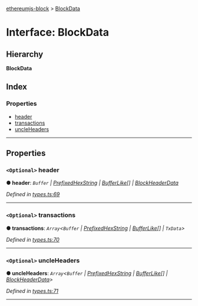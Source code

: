 [ethereumjs-block](../README.md) > [BlockData](../interfaces/blockdata.md)

# Interface: BlockData

## Hierarchy

**BlockData**

## Index

### Properties

- [header](blockdata.md#header)
- [transactions](blockdata.md#transactions)
- [uncleHeaders](blockdata.md#uncleheaders)

---

## Properties

<a id="header"></a>

### `<Optional>` header

**● header**: _`Buffer` \| [PrefixedHexString](../#prefixedhexstring) \| [BufferLike](../#bufferlike)[] \| [BlockHeaderData](blockheaderdata.md)_

_Defined in [types.ts:69](https://github.com/ethereumjs/ethereumjs-vm/blob/d2b1b34/packages/block/src/types.ts#L69)_

---

<a id="transactions"></a>

### `<Optional>` transactions

**● transactions**: _`Array`<`Buffer` \| [PrefixedHexString](../#prefixedhexstring) \| [BufferLike](../#bufferlike)[] \| `TxData`>_

_Defined in [types.ts:70](https://github.com/ethereumjs/ethereumjs-vm/blob/d2b1b34/packages/block/src/types.ts#L70)_

---

<a id="uncleheaders"></a>

### `<Optional>` uncleHeaders

**● uncleHeaders**: _`Array`<`Buffer` \| [PrefixedHexString](../#prefixedhexstring) \| [BufferLike](../#bufferlike)[] \| [BlockHeaderData](blockheaderdata.md)>_

_Defined in [types.ts:71](https://github.com/ethereumjs/ethereumjs-vm/blob/d2b1b34/packages/block/src/types.ts#L71)_

---
